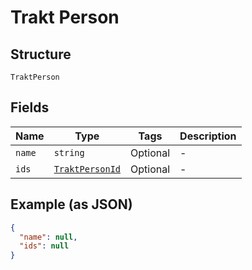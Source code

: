
# Trakt Person

## Structure

`TraktPerson`

## Fields

| Name | Type | Tags | Description |
|  --- | --- | --- | --- |
| `name` | `string` | Optional | - |
| `ids` | [`TraktPersonId`](../../doc/models/trakt-person-id.md) | Optional | - |

## Example (as JSON)

```json
{
  "name": null,
  "ids": null
}
```

